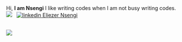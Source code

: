 <div>
<div align='left' style="border:1;">
Hi, <b>I am Nsengi</b> I like writing codes when I am not busy writing codes. <br/>
</div>
</div>
<img src="https://komarev.com/ghpvc/?username=iAmNsengi&style=flat-square&color=blue" alt=""/>
  <div>
    <img src="https://www.codewars.com/users/iAmNsengi/badges/large"/> &nbsp;
    <a href="https://www.linkedin.com/in/eliezer-nsengi-6530b0285" rel="nofollow noreferrer">
    <img src="https://i.sstatic.net/gVE0j.png" alt="linkedin"> Eliezer Nsengi
  </a>
  </div> 
  <br/>
  
![](https://quotes-github-readme.vercel.app/api?type=horizontal&theme=radical)

